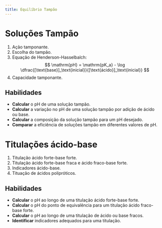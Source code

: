 ```yaml
---
title: Equilíbrio Tampão
---
```


# Soluções Tampão

1. Ação tamponante.
2. Escolha do tampão.
3. Equação de Henderson-Hasselbalch:
      $$
      \mathrm{pH} = \mathrm{pK_a} - \log \dfrac{[\text{base}]_\text{inicial}}{[\text{ácido}]_\text{inicial}}
      $$
4. Capacidade tamponante.

## Habilidades

- **Calcular** o pH de uma solução tampão.
- **Calcular** a variação no pH de uma solução tampão por adição de ácido ou base.
- **Calcular** a composição da solução tampão para um pH desejado.
- **Comparar** a eficiência de soluções tampão em diferentes valores de pH.

# Titulações ácido-base

1. Titulação ácido forte-base forte.
2. Titulação ácido forte-base fraca e ácido fraco-base forte.
3. Indicadores ácido-base.
4. Tituação de ácidos polipróticos.

## Habilidades

- **Calcular** o pH ao longo de uma titulação ácido forte-base forte.
- **Calcular** o pH do ponto de equivalência para um titulação ácido fraco-base forte.
- **Calcular** o pH ao longo de uma titulação de ácido ou base fracos.
- **Identificar** indicadores adequados para uma titulação.
